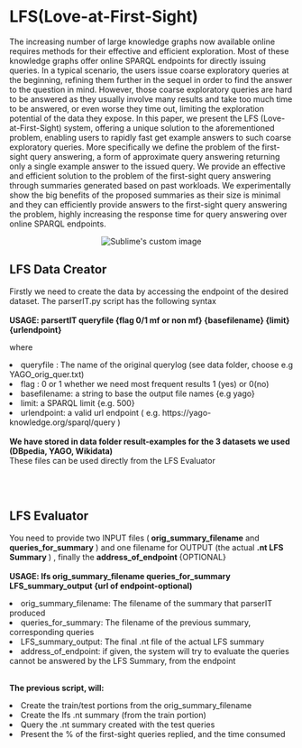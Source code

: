 # LFS(Love-at-First-Sight) 
 The increasing number of large knowledge graphs
 now available online requires methods for their effective and
 efficient exploration. Most of these knowledge graphs offer
 online SPARQL endpoints for directly issuing queries. In a
 typical scenario, the users issue coarse exploratory queries at
 the beginning, refining them further in the sequel in order to
 find the answer to the question in mind. However, those coarse
 exploratory queries are hard to be answered as they usually
 involve many results and take too much time to be answered, or
 even worse they time out, limiting the exploration potential of
 the data they expose.
 In this paper, we present the LFS (Love-at-First-Sight) system, offering a unique solution to the aforementioned problem,
 enabling users to rapidly fast get example answers to such coarse
 exploratory queries. More specifically we define the problem of
 the first-sight query answering, a form of approximate query
 answering returning only a single example answer to the issued
 query. We provide an effective and efficient solution to the
 problem of the first-sight query answering through summaries
 generated based on past workloads. We experimentally show the
 big benefits of the proposed summaries as their size is minimal
 and they can efficiently provide answers to the first-sight query
 answering the problem, highly increasing the response time for
 query answering over online SPARQL endpoints.
 <p align="center">

</p>
<p align="center">
  <img src="https://github.com/giannisvassiliou/LFS-ICDE-2024/blob/main/Architecture.JPG?raw=true" alt="Sublime's custom image"/>
</p>

## LFS Data Creator

Firstly we need to create the data by accessing the endpoint of the desired dataset. The parserIT.py script has the following syntax
<br>
<br><b> USAGE:  parsertIT queryfile {flag 0/1 mf or non mf}  {basefilename} {limit} {urlendpoint} </b>

where
<li>
queryfile : The name of the original querylog (see data folder, choose e.g YAGO_orig_quer.txt) 
</li>
<li>
flag : 0 or 1  whether we need most frequent results 1 (yes) or  0(no)
</li>
<li>
basefilename: a string to base the output file names {e.g yago}
</li>



<li>
limit: a SPARQL limit {e.g. 500}
</li>
<li>
urlendpoint: a valid url endpoint ( e.g.  https://yago-knowledge.org/sparql/query )
</li>
<br>
<b> We have stored in data folder result-examples for the 3 datasets we used (DBpedia, YAGO, Wikidata) </b>
<br> These files can be used directly from the LFS Evaluator

<br> <br>
## LFS Evaluator

You need to provide two INPUT files (<b> orig_summary_filename</b> and <b> queries_for_summary</b> ) and one filename for OUTPUT (the actual <b> .nt LFS Summary </b>) ,  finally  the <b> address_of_endpoint </b>{OPTIONAL}
<br><b> <br>
USAGE:  lfs orig_summary_filename queries_for_summary LFS_summary_output {url of endpoint-optional) </b>

<li>
 orig_summary_filename: The filename of the summary that parserIT produced
 </li>
 <li>
 queries_for_summary: The filename of the previous summary, corresponding queries
 
</li>
<li>
 LFS_summary_output: The final .nt file of the actual LFS summary
</li>

<li> address_of_endpoint: if given, the system will try to evaluate the queries cannot be answered by the LFS Summary, from the endpoint
</li>

<br>

<b>The previous script, will:</b>
<br>
<li> Create the train/test portions from the orig_summary_filename </li>
<li> Create the lfs .nt summary (from the train portion)</li>
<li> Query the .nt summary created with the test queries</li>
<li> Present the % of the first-sight queries replied, and the time consumed</li>

  

